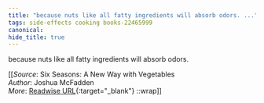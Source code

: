 ```yaml
---
title: "because nuts like all fatty ingredients will absorb odors. ..."
tags: side-effects cooking books-22465999
canonical: 
hide_title: true
---
```


because nuts like all fatty ingredients will absorb odors.


[[_Source_: Six Seasons: A New Way with Vegetables<br>
_Author_: Joshua McFadden<br>
_More_: [Readwise URL](https://readwise.io/open/443829050){:target="_blank"}
::wrap]]